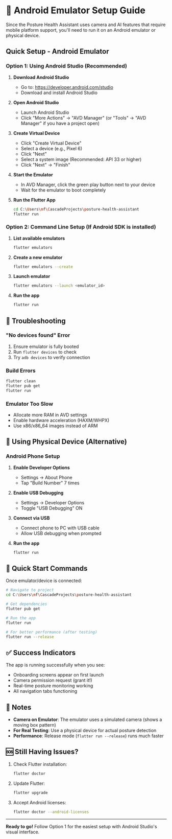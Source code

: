 # 📱 Android Emulator Setup Guide

Since the Posture Health Assistant uses camera and AI features that require mobile platform support, you'll need to run it on an Android emulator or physical device.

## Quick Setup - Android Emulator

### Option 1: Using Android Studio (Recommended)

1. **Download Android Studio**
   - Go to: https://developer.android.com/studio
   - Download and install Android Studio

2. **Open Android Studio**
   - Launch Android Studio
   - Click "More Actions" → "AVD Manager" (or "Tools" → "AVD Manager" if you have a project open)

3. **Create Virtual Device**
   - Click "Create Virtual Device"
   - Select a device (e.g., Pixel 6)
   - Click "Next"
   - Select a system image (Recommended: API 33 or higher)
   - Click "Next" → "Finish"

4. **Start the Emulator**
   - In AVD Manager, click the green play button next to your device
   - Wait for the emulator to boot completely

5. **Run the Flutter App**
   ```bash
   cd C:\Users\mf\CascadeProjects\posture-health-assistant
   flutter run
   ```

### Option 2: Command Line Setup (If Android SDK is installed)

1. **List available emulators**
   ```bash
   flutter emulators
   ```

2. **Create a new emulator**
   ```bash
   flutter emulators --create
   ```

3. **Launch emulator**
   ```bash
   flutter emulators --launch <emulator_id>
   ```

4. **Run the app**
   ```bash
   flutter run
   ```

## 🔧 Troubleshooting

### "No devices found" Error
1. Ensure emulator is fully booted
2. Run `flutter devices` to check
3. Try `adb devices` to verify connection

### Build Errors
```bash
flutter clean
flutter pub get
flutter run
```

### Emulator Too Slow
- Allocate more RAM in AVD settings
- Enable hardware acceleration (HAXM/WHPX)
- Use x86/x86_64 images instead of ARM

## 📱 Using Physical Device (Alternative)

### Android Phone Setup
1. **Enable Developer Options**
   - Settings → About Phone
   - Tap "Build Number" 7 times

2. **Enable USB Debugging**
   - Settings → Developer Options
   - Toggle "USB Debugging" ON

3. **Connect via USB**
   - Connect phone to PC with USB cable
   - Allow USB debugging when prompted

4. **Run the app**
   ```bash
   flutter run
   ```

## 🚀 Quick Start Commands

Once emulator/device is connected:

```bash
# Navigate to project
cd C:\Users\mf\CascadeProjects\posture-health-assistant

# Get dependencies
flutter pub get

# Run the app
flutter run

# For better performance (after testing)
flutter run --release
```

## ✅ Success Indicators

The app is running successfully when you see:
- Onboarding screens appear on first launch
- Camera permission request (grant it!)
- Real-time posture monitoring working
- All navigation tabs functioning

## 📝 Notes

- **Camera on Emulator**: The emulator uses a simulated camera (shows a moving box pattern)
- **For Real Testing**: Use a physical device for actual posture detection
- **Performance**: Release mode (`flutter run --release`) runs much faster

## 🆘 Still Having Issues?

1. Check Flutter installation:
   ```bash
   flutter doctor
   ```

2. Update Flutter:
   ```bash
   flutter upgrade
   ```

3. Accept Android licenses:
   ```bash
   flutter doctor --android-licenses
   ```

---

**Ready to go!** Follow Option 1 for the easiest setup with Android Studio's visual interface.
